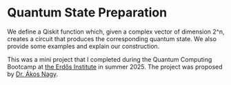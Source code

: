 # Quantum State Preparation

We define a Qiskit function which, given a complex vector of dimension 2^n, creates a circuit that produces the corresponding quantum state. We also provide some examples and explain our construction. 

This was a mini project that I completed during the Quantum Computing Bootcamp at [the Erdős Institute](https://www.erdosinstitute.org/) in summer 2025. The project was proposed by [Dr. Ákos Nagy](https://akosnagy.com/).  
